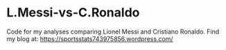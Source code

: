# L.Messi-vs-C.Ronaldo
Code for my analyses comparing Lionel Messi and Cristiano Ronaldo. Find my blog at: https://sportsstats743975856.wordpress.com/
